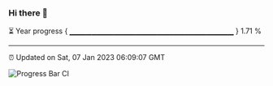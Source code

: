### Hi there 👋

⏳ Year progress { ▁▁▁▁▁▁▁▁▁▁▁▁▁▁▁▁▁▁▁▁▁▁▁▁▁▁▁▁▁▁ } 1.71 %

---

⏰ Updated on Sat, 07 Jan 2023 06:09:07 GMT

![Progress Bar CI](https://github.com/Shyam-Makwana/GitHub-Actions-Demo/workflows/Progress%20Bar%20CI/badge.svg)
